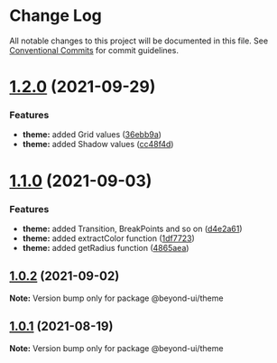 # Change Log

All notable changes to this project will be documented in this file.
See [Conventional Commits](https://conventionalcommits.org) for commit guidelines.

# [1.2.0](https://github.com/renli-tech/Beyond/compare/@beyond-ui/theme@1.1.0...@beyond-ui/theme@1.2.0) (2021-09-29)

### Features

- **theme:** added Grid values ([36ebb9a](https://github.com/renli-tech/Beyond/commit/36ebb9a1e3aca6508b15da23b4be21cc211ecbf0))
- **theme:** added Shadow values ([cc48f4d](https://github.com/renli-tech/Beyond/commit/cc48f4d6fe245192780ee599cd711269863c0c6b))

# [1.1.0](https://github.com/renli-tech/Beyond/compare/@beyond-ui/theme@1.0.1...@beyond-ui/theme@1.1.0) (2021-09-03)

### Features

- **theme:** added Transition, BreakPoints and so on ([d4e2a61](https://github.com/renli-tech/Beyond/commit/d4e2a612241bc8aee8d9f94b127b0552c1ee0631))
- **theme:** added extractColor function ([1df7723](https://github.com/renli-tech/Beyond/commit/1df77236f17d96b9c27b81b1c4ac4c50e57b37b2))
- **theme:** added getRadius function ([4865aea](https://github.com/renli-tech/Beyond/commit/4865aea93de88a7642d913f92bc578cbe0cd5c8e))

## [1.0.2](https://github.com/renli-tech/Beyond/compare/@beyond-ui/theme@1.0.2...@beyond-ui/theme@1.0.2) (2021-09-02)

**Note:** Version bump only for package @beyond-ui/theme

## [1.0.1](https://github.com/renli-tech/Beyond/compare/@beyond-ui/theme@1.0.0...@beyond-ui/theme@1.0.1) (2021-08-19)

**Note:** Version bump only for package @beyond-ui/theme
